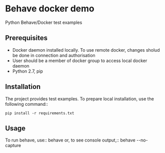 # Behave docker demo
Python Behave/Docker test examples

## Prerequisites
* Docker daemon installed locally. To use remote docker, changes sholud be done in connection and authorisation
* User should be a member of docker group to access local docker daemon
* Python 2.7, pip

## Installation
The project provides test examples.
To prepare local installation, use the following command::

    pip install -r requirements.txt

## Usage
To run behave, use::
    behave
or, to see console output,::
    behave --no-capture